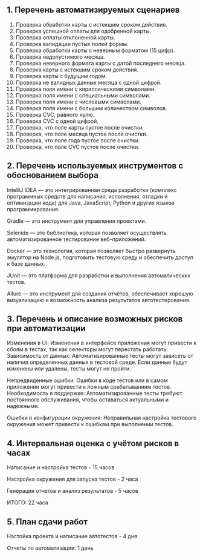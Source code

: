 ## 1. Перечень автоматизируемых сценариев

1.	Проверка обработки карты с истекшим сроком действия.
2.	Проверка успешной оплаты для одобренной карты.
3.	Проверка оплаты отклоненной карты.
4.	Проверка валидации пустых полей формы.
5.	Проверка обработки карты с неверным форматом (15 цифр).
6.	Проверка недопустимого месяца.
7.	Проверка неверного формата карты с датой последнего месяца.
8.	Проверка карты с истекшим сроком действия. 
9.	Проверка карты с будущим годом.
10.	Проверка не валидных данных месяца с одной цифрой.
11. Проверка поля имени с кириллическими символами.
12.	Проверка поля имени с специальными символами.
13.	Проверка поля имени с числовыми символами.
14.	Проверка поля имени с большим количеством символов.
15.	Проверка CVC, равного нулю.
16. Проверка CVC с одной цифрой.
17.	Проверка, что поле карты пустое после очистки.
18.	Проверка, что поле месяца пустое после очистки.
19.	Проверка, что поле года пустое после очистки.
20.	Проверка, что поле CVC пустое после очистки.


## 2. Перечень используемых инструментов с обоснованием выбора
IntelliJ IDEA — это интегрированная среда разработки (комплекс программных средств для написания, исполнения, отладки и оптимизации кода) для Java, JavaScript, Python и других языков программирования.

Gradle — это инструмент для управления проектами.

Selenide — это библиотека, которая позволяет осуществлять автоматизированное тестирование веб-приложений.

Docker — это технология, которая позволяет быстро развернуть эмулятор на Node.js, подготовить тестовую среду и обеспечить доступ к базе данных.

JUnit  — это платформа для разработки и выполнения автоматических тестов.

Allure — это инструмент для создания отчётов, обеспечивает хорошую визуализацию и возможность анализа результатов автотестирования.

## 3. Перечень и описание возможных рисков при автоматизации
Изменения в UI: Изменения в интерфейсе приложения могут привести к сбоям в тестах, так как селекторы могут перестать работать.
Зависимость от данных: Автоматизированные тесты могут зависеть от наличия определенных данных в тестовой среде. Если данные будут изменены или удалены, тесты могут не пройти.

Непредвиденные ошибки: Ошибки в коде тестов или в самом приложении могут привести к ложным срабатываниям тестов.
Необходимость в поддержке: Автоматизированные тесты требуют постоянного обслуживания, чтобы оставаться актуальными и надежными.

Ошибки в конфигурации окружения: Неправильная настройка тестового окружения может привести к ошибкам при выполнении тестов.

## 4. Интервальная оценка с учётом рисков в часах
Написание и настройка тестов - 15 часов

Настройка окружения для запуска тестов - 2 часа

Генерация отчетов и анализ результатов - 5 часов

ИТОГО: 22 часа

## 5. План сдачи работ
Настойка проекта и написание автотестов - 4 дня

Отчеты по автоматизации: 1 день
